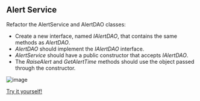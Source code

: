 ## Alert Service

Refactor the AlertService and AlertDAO classes:

- Create a new interface, named _IAlertDAO_, that contains the same methods as _AlertDAO_.
- _AlertDAO_ should implement the _IAlertDAO_ interface.
- _AlertService_ should have a public constructor that accepts _IAlertDAO_.
- The _RaiseAlert_ and _GetAlertTime_ methods should use the object passed through the constructor.

![image](https://user-images.githubusercontent.com/15602473/233814280-87cd889d-ed33-402e-b985-553eedd3373e.png)

[Try it yourself!](https://www.testdome.com/questions/c-sharp/alert-service/96005)
